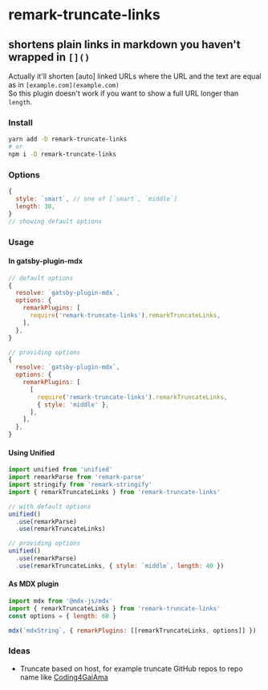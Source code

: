 # remark-truncate-links

## shortens plain links in markdown you haven't wrapped in `[]()`

Actually it'll shorten [auto] linked URLs where the URL and the text are equal as in `[example.com](example.com)`  
So this plugin doesn't work if you want to show a full URL longer than `length`.

### Install

```bash
yarn add -D remark-truncate-links
# or
npm i -D remark-truncate-links
```

### Options

```js
{
  style: `smart`, // one of [`smart`, `middle`]
  length: 30,
}
// showing default options
```

### Usage

#### In gatsby-plugin-mdx

```js
// default options
{
  resolve: `gatsby-plugin-mdx`,
  options: {
    remarkPlugins: [
      require('remark-truncate-links').remarkTruncateLinks,
    ],
  },
}

// providing options
{
  resolve: `gatsby-plugin-mdx`,
  options: {
    remarkPlugins: [
      [
        require('remark-truncate-links').remarkTruncateLinks,
        { style: 'middle' },
      ],
    ],
  },
}
```

#### Using Unified

```js
import unified from 'unified'
import remarkParse from 'remark-parse'
import stringify from 'remark-stringify'
import { remarkTruncateLinks } from 'remark-truncate-links'

// with default options
unified()
  .use(remarkParse)
  .use(remarkTruncateLinks)

// providing options
unified()
  .use(remarkParse)
  .use(remarkTruncateLinks, { style: `middle`, length: 40 })
```

#### As MDX plugin

```js
import mdx from '@mdx-js/mdx'
import { remarkTruncateLinks } from 'remark-truncate-links'
const options = { length: 60 }

mdx(`mdxString`, { remarkPlugins: [[remarkTruncateLinks, options]] })
```

### Ideas

- Truncate based on host, for example truncate GitHub repos to repo name like [Coding4GaiAma](https://github.com/GaiAma/Coding4GaiAma/)
